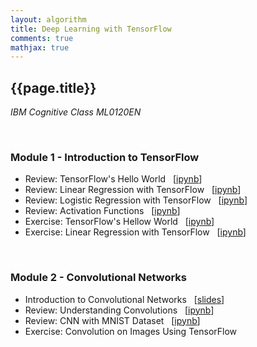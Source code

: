 ```yaml
---
layout: algorithm
title: Deep Learning with TensorFlow
comments: true
mathjax: true
---
```


## {{page.title}}
_IBM Cognitive Class ML0120EN_

<br>

### Module $\boldsymbol{1}$ - Introduction to TensorFlow
+ Review: TensorFlow's Hello World
&nbsp; [[ipynb](http://nbviewer.jupyter.org/github/shevapato2008/IBM_ML0120EN/blob/master/ML0120EN-1.1-Review-TensorFlowHelloWorld.ipynb)]
+ Review: Linear Regression with TensorFlow
&nbsp; [[ipynb](http://nbviewer.jupyter.org/github/shevapato2008/IBM_ML0120EN/blob/master/ML0120EN-1.2-Review-LinearRegressionwithTensorFlow.ipynb)]
+ Review: Logistic Regression with TensorFlow
&nbsp; [[ipynb](http://nbviewer.jupyter.org/github/shevapato2008/IBM_ML0120EN/blob/master/ML0120EN-1.3-Review-LogisticRegressionwithTensorFlow.ipynb)]
+ Review: Activation Functions
&nbsp; [[ipynb](http://nbviewer.jupyter.org/github/shevapato2008/IBM_ML0120EN/blob/master/ML0120EN-1.4-Review-ActivationFunctions.ipynb)]
+ Exercise: TensorFlow's Hellow World
&nbsp; [[ipynb](http://nbviewer.jupyter.org/github/shevapato2008/IBM_ML0120EN/blob/master/ML0120EN-1.1-Exercise-TensorFlowHelloWorld.ipynb)]
+ Exercise: Linear Regression with TensorFlow
&nbsp; [[ipynb](http://nbviewer.jupyter.org/github/shevapato2008/IBM_ML0120EN/blob/master/ML0120EN-1.2-Exercise-LinearRegression.ipynb)]

<br>

### Module $\boldsymbol{2}$ - Convolutional Networks
+ Introduction to Convolutional Networks &nbsp; [[slides]({{site.baseurl}}/algorithms/machinelearning/dltf/2-1 "Introduction to Convolutional Networks")]
+ Review: Understanding Convolutions &nbsp; [[ipynb](http://nbviewer.jupyter.org/github/shevapato2008/IBM_ML0120EN/blob/master/ML0120EN-2.1-Review-UnderstandingConvolutions.ipynb)]
+ Review: CNN with MNIST Dataset &nbsp; [[ipynb](http://nbviewer.jupyter.org/github/shevapato2008/IBM_ML0120EN/blob/master/ML0120EN-2.2-Review-CNN-MNIST-Dataset.ipynb)]
+ Exercise: Convolution on Images Using TensorFlow &nbsp;





<br><br>
